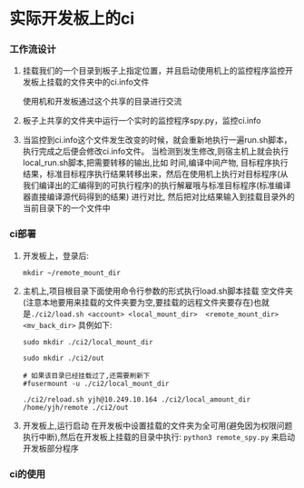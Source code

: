 # 实际开发板上的ci

### 工作流设计

1. 挂载我们的一个目录到板子上指定位置，并且启动使用机上的监控程序监控开发板上挂载的文件夹中的ci.info文件

   使用机和开发板通过这个共享的目录进行交流

2. 板子上共享的文件夹中运行一个实时的监控程序spy.py，监控ci.info

3. 当监控到ci.info这个文件发生改变的时候，就会重新地执行一遍run.sh脚本，执行完成之后便会修改ci.info文件。 当检测到发生修改,则宿主机上就会执行local_run.sh脚本,把需要转移的输出,比如 时间,编译中间产物, 目标程序执行结果，标准目标程序执行结果转移出来，然后在使用机上执行对目标程序(从我们编译出的汇编得到的可执行程序)的执行解雇哦与标准目标程序(标准编译器直接编译源代码得到的结果) 进行对比,
   然后把对比结果输入到挂载目录外的当前目录下的一个文件中

### ci部署

1. 开发板上，登录后:

   ```
   mkdir ~/remote_mount_dir
   ```

2. 主机上,项目根目录下面使用命令行参数的形式执行load.sh脚本挂载 空文件夹(注意本地要用来挂载的文件夹要为空,要挂载的远程文件夹要存在)也就是`./ci2/load.sh <account> <local_mount_dir>  <remote_mount_dir> <mv_back_dir>` 具例如下:

   ```
   sudo mkdir ./ci2/local_mount_dir
   
   sudo mkdir ./ci2/out
   
   # 如果该目录已经挂载过了,还需要刷新下 
   #fusermount -u ./ci2/local_mount_dir
   
   ./ci2/reload.sh yjh@10.249.10.164 ./ci2/local_amount_dir /home/yjh/remote ./ci2/out
   ```

3. 开发板上,运行启动
   在开发板中设置挂载的文件夹为全可用(避免因为权限问题执行中断),然后在开发板上挂载的目录中执行:
   `python3 remote_spy.py`
   来启动开发板部分程序

### ci的使用